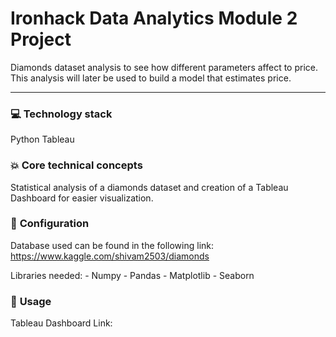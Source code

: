 # Ironhack Data Analytics Module 2 Project

Diamonds dataset analysis to see how different parameters affect to price. This analysis will later be used to build a model that estimates price.

---

### :computer: **Technology stack**
Python
Tableau

### :boom: **Core technical concepts**
Statistical analysis of a diamonds dataset and creation of a Tableau Dashboard for easier visualization.

### :wrench: **Configuration**
Database used can be found in the following link: https://www.kaggle.com/shivam2503/diamonds

Libraries needed:
	- Numpy
	- Pandas
	- Matplotlib
	- Seaborn

### :see_no_evil: **Usage**
Tableau Dashboard Link: 
